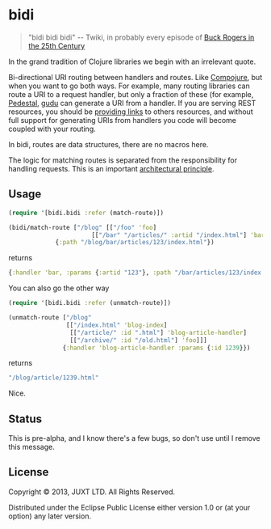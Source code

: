 # bidi

> "bidi bidi bidi" -- Twiki, in probably every episode of
  [Buck Rogers in the 25th Century](http://en.wikipedia.org/wiki/Buck_Rogers_in_the_25th_Century_%28TV_series%29)

In the grand tradition of Clojure libraries we begin with an irrelevant
quote.

Bi-directional URI routing between handlers and routes. Like [Compojure](https://github.com/weavejester/compojure),
but when you want to go both ways. For example, many routing libraries
can route a URI to a request handler, but only a fraction of these (for
example, [Pedestal](http://pedestal.io),
[gudu](https://github.com/thatismatt/gudu) can generate a URI from a
handler. If you are serving REST resources, you should be
[providing links](http://en.wikipedia.org/wiki/HATEOAS) to others
resources, and without full support for generating URIs from handlers
you code will become coupled with your routing.

In bidi, routes are data structures, there are no macros here.

The logic for matching routes is separated from the responsibility for
handling requests. This is an important
[architectural principle](http://www.infoq.com/presentations/Simple-Made-Easy).

## Usage

```clojure
(require '[bidi.bidi :refer (match-route)])

(bidi/match-route ["/blog" [["/foo" 'foo]
                       [["/bar" "/articles/" :artid "/index.html"] 'bar]]]
             {:path "/blog/bar/articles/123/index.html"})
```

returns

```clojure
{:handler 'bar, :params {:artid "123"}, :path "/bar/articles/123/index.html"}
```

You can also go the other way

```clojure
(require '[bidi.bidi :refer (unmatch-route)])

(unmatch-route ["/blog"
                [["/index.html" 'blog-index]
                 [["/article/" :id ".html"] 'blog-article-handler]
                 [["/archive/" :id "/old.html"] 'foo]]]
               {:handler 'blog-article-handler :params {:id 1239}})
```

returns

```clojure
"/blog/article/1239.html"
```

Nice.

## Status

This is pre-alpha, and I know there's a few bugs, so don't use until I remove this message.

## License

Copyright © 2013, JUXT LTD. All Rights Reserved.

Distributed under the Eclipse Public License either version 1.0 or (at
your option) any later version.
